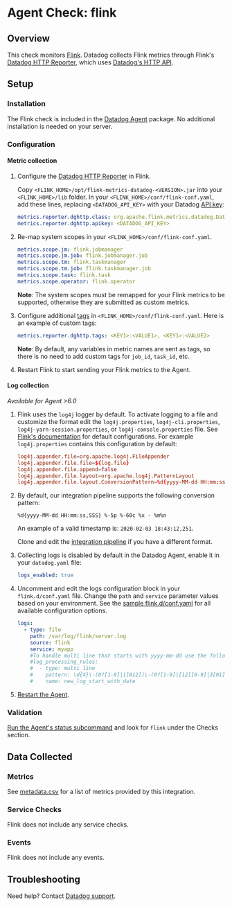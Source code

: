# Agent Check: flink

## Overview

This check monitors [Flink][1]. Datadog collects Flink metrics through Flink's
[Datadog HTTP Reporter][4], which uses [Datadog's HTTP API][2].

## Setup

### Installation

The Flink check is included in the [Datadog Agent][3] package.
No additional installation is needed on your server.

### Configuration

#### Metric collection

1. Configure the [Datadog HTTP Reporter][4] in Flink.

     Copy `<FLINK_HOME>/opt/flink-metrics-datadog-<VERSION>.jar` into your `<FLINK_HOME>/lib` folder. In your `<FLINK_HOME>/conf/flink-conf.yaml`, add these lines, replacing `<DATADOG_API_KEY>` with your Datadog [API key][10]:

    ```yaml
    metrics.reporter.dghttp.class: org.apache.flink.metrics.datadog.DatadogHttpReporter
    metrics.reporter.dghttp.apikey: <DATADOG_API_KEY>
    ```

2. Re-map system scopes in your `<FLINK_HOME>/conf/flink-conf.yaml`.

    ```yaml
    metrics.scope.jm: flink.jobmanager
    metrics.scope.jm.job: flink.jobmanager.job
    metrics.scope.tm: flink.taskmanager
    metrics.scope.tm.job: flink.taskmanager.job
    metrics.scope.task: flink.task
    metrics.scope.operator: flink.operator
    ```

     **Note**: The system scopes must be remapped for your Flink metrics to be supported, otherwise they are submitted as custom metrics.

3. Configure additional [tags][4] in `<FLINK_HOME>/conf/flink-conf.yaml`. Here is an example of custom tags:

    ```yaml
    metrics.reporter.dghttp.tags: <KEY1>:<VALUE1>, <KEY1>:<VALUE2>
    ```

     **Note**: By default, any variables in metric names are sent as tags, so there is no need to add custom tags for `job_id`, `task_id`, etc.

4. Restart Flink to start sending your Flink metrics to the Agent.

#### Log collection

_Available for Agent >6.0_

1. Flink uses the `log4j` logger by default. To activate logging to a file and customize the format edit the `log4j.properties`, `log4j-cli.properties`, `log4j-yarn-session.properties`, or `log4j-console.properties` file. See [Flink's documentation][13] for default configurations. For example `log4j.properties` contains this configuration by default:

   ```conf
   log4j.appender.file=org.apache.log4j.FileAppender
   log4j.appender.file.file=${log.file}
   log4j.appender.file.append=false
   log4j.appender.file.layout=org.apache.log4j.PatternLayout
   log4j.appender.file.layout.ConversionPattern=%d{yyyy-MM-dd HH:mm:ss,SSS} %-5p %-60c %x - %m%n
   ```

2. By default, our integration pipeline supports the following conversion pattern:

    ```text
    %d{yyyy-MM-dd HH:mm:ss,SSS} %-5p %-60c %x - %m%n
    ```

     An example of a valid timestamp is: `2020-02-03 18:43:12,251`.

     Clone and edit the [integration pipeline][11] if you have a different format.

3. Collecting logs is disabled by default in the Datadog Agent, enable it in your `datadog.yaml` file:

   ```yaml
   logs_enabled: true
   ```

4. Uncomment and edit the logs configuration block in your `flink.d/conf.yaml` file. Change the `path` and `service` parameter values based on your environment. See the [sample flink.d/conf.yaml][12] for all available configuration options.

   ```yaml
   logs:
     - type: file
       path: /var/log/flink/server.log
       source: flink
       service: myapp
       #To handle multi line that starts with yyyy-mm-dd use the following pattern
       #log_processing_rules:
       #  - type: multi_line
       #    pattern: \d{4}\-(0?[1-9]|1[012])\-(0?[1-9]|[12][0-9]|3[01])
       #    name: new_log_start_with_date
   ```

5. [Restart the Agent][6].

### Validation

[Run the Agent's status subcommand][7] and look for `flink` under the Checks section.

## Data Collected

### Metrics

See [metadata.csv][8] for a list of metrics provided by this integration.

### Service Checks

Flink does not include any service checks.

### Events

Flink does not include any events.

## Troubleshooting

Need help? Contact [Datadog support][9].

[1]: https://flink.apache.org/
[2]: https://docs.datadoghq.com/api/?lang=bash#api-reference
[3]: https://app.datadoghq.com/account/settings#agent
[4]: https://ci.apache.org/projects/flink/flink-docs-release-1.9/monitoring/metrics.html#datadog-orgapacheflinkmetricsdatadogdatadoghttpreporter
[5]: https://ci.apache.org/projects/flink/flink-docs-stable/monitoring/metrics.html#system-scope
[6]: https://docs.datadoghq.com/agent/guide/agent-commands/#start-stop-and-restart-the-agent
[7]: https://docs.datadoghq.com/agent/guide/agent-commands/#agent-status-and-information
[8]: https://github.com/DataDog/integrations-core/blob/master/flink/metadata.csv
[9]: https://docs.datadoghq.com/help
[10]: https://app.datadoghq.com/account/settings#api
[11]: https://docs.datadoghq.com/logs/processing/#integration-pipelines
[12]: https://github.com/DataDog/integrations-core/blob/master/flink/datadog_checks/flink/data/conf.yaml.example
[13]: https://github.com/apache/flink/tree/master/flink-dist/src/main/flink-bin/conf
